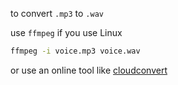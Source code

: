 to convert `.mp3` to `.wav`

use `ffmpeg` if you use Linux
```bash
ffmpeg -i voice.mp3 voice.wav
```
or use an online tool like [cloudconvert](https://cloudconvert.com/mp3-to-wav)